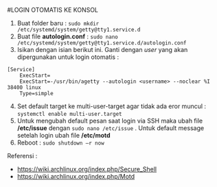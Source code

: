 #LOGIN OTOMATIS KE KONSOL
1.	Buat folder baru : `sudo mkdir /etc/systemd/system/getty@tty1.service.d`
2.	Buat file **autologin.conf** : `sudo nano /etc/systemd/system/getty@tty1.service.d/autologin.conf`
3.	Isikan dengan isian berikut ini. Ganti **<username>** dengan *user* yang akan dipergunakan untuk login otomatis :
```
[Service]
	ExecStart=
	ExecStart=-/usr/bin/agetty --autologin <username> --noclear %I 38400 linux
	Type=simple
```
4.	Set default target ke multi-user-target agar tidak ada eror muncul :
`systemctl enable multi-user.target`
5.	Untuk mengubah default pesan saat login via SSH maka ubah file **/etc/issue** dengan `sudo nano /etc/issue` . Untuk default message setelah login ubah file **/etc/motd**
6.	Reboot : `sudo shutdown –r now`

Referensi :
 - https://wiki.archlinux.org/index.php/Secure_Shell
 - https://wiki.archlinux.org/index.php/Motd
